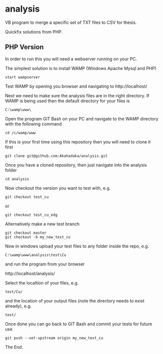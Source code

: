analysis
========

VB program to merge a specific set of TXT files to CSV for thesis.

Quickfix solutions from PHP.

## PHP Version
In order to run this you will need a webserver running on your PC.

The simplest solution is to install WAMP (Windows Apache Mysql and PHP)
```
start wampserver
```

Test WAMP by opening you browser and navigating to http://localhost/

Next we need to make sure the analysis files are in the right directory. If WAMP is 
being used then the default directory for your files is
```
C:\wamp\www\
```

Open the program GIT Bash on your PC and navigate to the WAMP directory with the following command
```
cd /c/wamp/www
```

If this is your first time using this repository then you will need to clone it first
```
git clone git@github.com:Akahadaka/analysis.git
```

Once you have a cloned repository, then just navigate into the analysis folder
```
cd analysis
```

Now checkout the version you want to test with, e.g.
```
git checkout test_cu
```
or
```
git checkout test_cu_edg
```

Alternatively make a new test branch
```
git checkout master
git checkout -b my_new_test_cu
```

Now in windows upload your test files to any folder inside the repo, e.g.
```
C:\wamp\www\analysis\test\Cu
```
and run the program from your browser

http://localhost/analysis/

Select the localtion of your files, e.g.
```
test/Cu/
```

and the location of your output files (note the directory needs to exist already), e.g.
```
test/
```

Once done you can go back to GIT Bash and commit your tests for future use
```
git push --set-upstream origin my_new_test_cu
```

The End.
